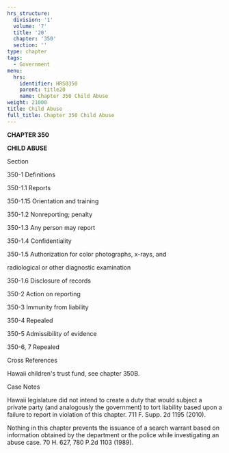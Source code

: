 ```yaml
---
hrs_structure:
  division: '1'
  volume: '7'
  title: '20'
  chapter: '350'
  section: ''
type: chapter
tags:
  - Government
menu:
  hrs:
    identifier: HRS0350
    parent: title20
    name: Chapter 350 Child Abuse
weight: 21000
title: Child Abuse
full_title: Chapter 350 Child Abuse
---
```

**CHAPTER 350**

**CHILD ABUSE**

Section

350-1 Definitions

350-1.1 Reports

350-1.15 Orientation and training

350-1.2 Nonreporting; penalty

350-1.3 Any person may report

350-1.4 Confidentiality

350-1.5 Authorization for color photographs, x-rays, and

radiological or other diagnostic examination

350-1.6 Disclosure of records

350-2 Action on reporting

350-3 Immunity from liability

350-4 Repealed

350-5 Admissibility of evidence

350-6, 7 Repealed

Cross References

Hawaii children's trust fund, see chapter 350B.

Case Notes

Hawaii legislature did not intend to create a duty that would subject a private party (and analogously the government) to tort liability based upon a failure to report in violation of this chapter. 711 F. Supp. 2d 1195 (2010).

Nothing in this chapter prevents the issuance of a search warrant based on information obtained by the department or the police while investigating an abuse case. 70 H. 627, 780 P.2d 1103 (1989).